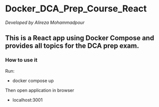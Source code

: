 # Docker_DCA_Prep_Course_React
*Developed by Alireza Mohammadpour*


## This is a React app using Docker Compose and provides all topics for the DCA prep exam. 

### How to use it
Run:
- docker compose up

Then open application in browser

- localhost:3001 
